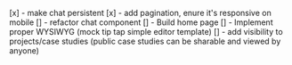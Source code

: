 [x] - make chat persistent
[x] - add pagination, enure it's responsive on mobile
[] - refactor chat component
[] - Build home page
[] - Implement proper WYSIWYG (mock tip tap simple editor template)
[] - add visibility to projects/case studies (public case studies can be sharable and viewed by anyone)